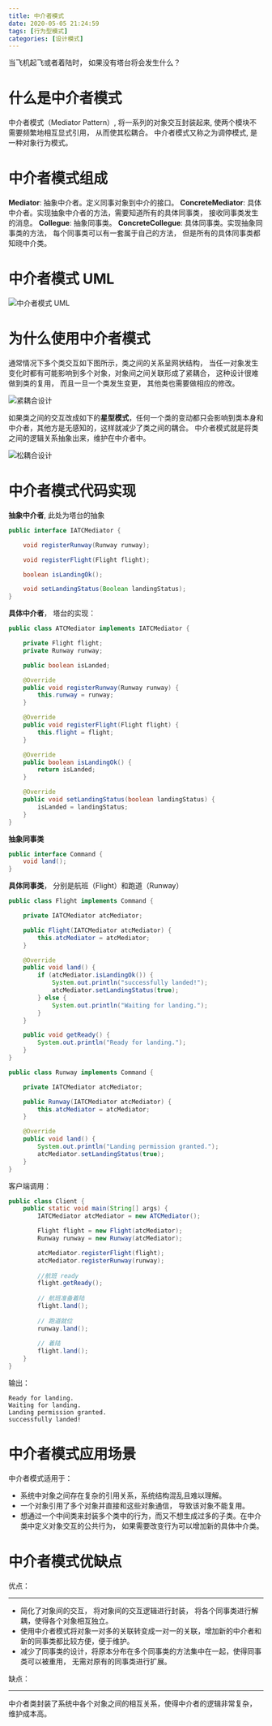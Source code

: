 ```yaml
---
title: 中介者模式
date: 2020-05-05 21:24:59
tags: [行为型模式]
categories: [设计模式]
---
```



当飞机起飞或者着陆时， 如果没有塔台将会发生什么？

<!--more-->

# 什么是中介者模式

中介者模式（Mediator Pattern）, 将一系列的对象交互封装起来, 使两个模块不需要频繁地相互显式引用， 从而使其松耦合。 中介者模式又称之为调停模式, 是一种对象行为模式。

# 中介者模式组成

**Mediator**: 抽象中介者。定义同事对象到中介的接口。
**ConcreteMediator**: 具体中介者。实现抽象中介者的方法，需要知道所有的具体同事类， 接收同事类发生的消息。
**Collegue**: 抽象同事类。
**ConcreteCollegue**: 具体同事类。实现抽象同事类的方法， 每个同事类可以有一套属于自己的方法， 但是所有的具体同事类都知晓中介类。

# 中介者模式 UML

![中介者模式 UML](/中介者模式.png)

# 为什么使用中介者模式

通常情况下多个类交互如下图所示，类之间的关系呈网状结构， 当任一对象发生变化时都有可能影响到多个对象，对象间之间关联形成了紧耦合， 这种设计很难做到类的复用， 而且一旦一个类发生变更， 其他类也需要做相应的修改。

![紧耦合设计](/紧耦合交互.jpg)

如果类之间的交互改成如下的**星型模式**，任何一个类的变动都只会影响到类本身和中介者，其他方是无感知的，这样就减少了类之间的耦合。 中介者模式就是将类之间的逻辑关系抽象出来，维护在中介者中。

![松耦合设计](/松耦合交互.jpg)


# 中介者模式代码实现

**抽象中介者**, 此处为塔台的抽象

```java
public interface IATCMediator {

    void registerRunway(Runway runway);

    void registerFlight(Flight flight);

    boolean isLandingOk();

    void setLandingStatus(Boolean landingStatus);
}
```
**具体中介者**， 塔台的实现：

```java
public class ATCMediator implements IATCMediator {

    private Flight flight;
    private Runway runway;

    public boolean isLanded;

    @Override
    public void registerRunway(Runway runway) {
        this.runway = runway;
    }

    @Override
    public void registerFlight(Flight flight) {
        this.flight = flight;
    }

    @Override
    public boolean isLandingOk() {
        return isLanded;
    }

    @Override
    public void setLandingStatus(boolean landingStatus) {
        isLanded = landingStatus;
    }
}
```
**抽象同事类**

```java
public interface Command {
    void land();
}
```

**具体同事类**， 分别是航班（Flight）和跑道（Runway）

```java
public class Flight implements Command {

    private IATCMediator atcMediator;

    public Flight(IATCMediator atcMediator) {
        this.atcMediator = atcMediator;
    }

    @Override
    public void land() {
        if (atcMediator.isLandingOk()) {
            System.out.println("successfully landed!");
            atcMediator.setLandingStatus(true);
        } else {
            System.out.println("Waiting for landing.");
        }
    }

    public void getReady() {
        System.out.println("Ready for landing.");
    }
}
```

```java
public class Runway implements Command {

    private IATCMediator atcMediator;

    public Runway(IATCMediator atcMediator) {
        this.atcMediator = atcMediator;
    }

    @Override
    public void land() {
        System.out.println("Landing permission granted.");
        atcMediator.setLandingStatus(true);
    }
}

```

客户端调用：

```java
public class Client {
    public static void main(String[] args) {
        IATCMediator atcMediator = new ATCMediator();

        Flight flight = new Flight(atcMediator);
        Runway runway = new Runway(atcMediator);

        atcMediator.registerFlight(flight);
        atcMediator.registerRunway(runway);
        
        //航班 ready
        flight.getReady();
        
        // 航班准备着陆
        flight.land();
        
        // 跑道就位
        runway.land();
        
        // 着陆
        flight.land();
    }
}
```

输出：

    Ready for landing.
    Waiting for landing.
    Landing permission granted.
    successfully landed!

# 中介者模式应用场景

中介者模式适用于：

* 系统中对象之间存在复杂的引用关系，系统结构混乱且难以理解。
* 一个对象引用了多个对象并直接和这些对象通信， 导致该对象不能复用。
* 想通过一个中间类来封装多个类中的行为，而又不想生成过多的子类。在中介类中定义对象交互的公共行为， 如果需要改变行为可以增加新的具体中介类。

# 中介者模式优缺点

优点：

* * *

* 简化了对象间的交互， 将对象间的交互逻辑进行封装， 将各个同事类进行解耦，使得各个对象相互独立。
* 使用中介者模式将对象一对多的关联转变成一对一的关联，增加新的中介者和新的同事类都比较方便，便于维护。
* 减少了同事类的设计，将原本分布在多个同事类的方法集中在一起，使得同事类可以被重用， 无需对原有的同事类进行扩展。



缺点：

* * *

中介者类封装了系统中各个对象之间的相互关系，使得中介者的逻辑非常复杂， 维护成本高。

